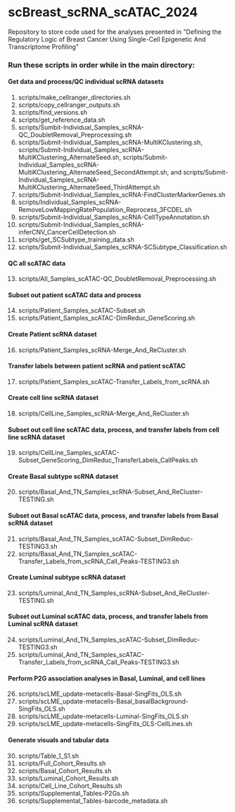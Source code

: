 # scBreast_scRNA_scATAC_2024
Repository to store code used for the analyses presented in "Defining the Regulatory Logic of Breast Cancer Using Single-Cell Epigenetic And Transcriptome Profiling"

### Run these scripts in order while in the main directory:

#### Get data and process/QC individual scRNA datasets
1. scripts/make_cellranger_directories.sh
2. scripts/copy_cellranger_outputs.sh
3. scripts/find_versions.sh
4. scripts/get_reference_data.sh
5. scripts/Sumbit-Individual_Samples_scRNA-QC_DoubletRemoval_Preprocessing.sh
6. scripts/Submit-Individual_Samples_scRNA-MultiKClustering.sh, scripts/Submit-Individual_Samples_scRNA-MultiKClustering_AlternateSeed.sh, scripts/Submit-Individual_Samples_scRNA-MultiKClustering_AlternateSeed_SecondAttempt.sh, and scripts/Submit-Individual_Samples_scRNA-MultiKClustering_AlternateSeed_ThirdAttempt.sh
7. scripts/Submit-Individual_Samples_scRNA-FindClusterMarkerGenes.sh
8. scripts/Individual_Samples_scRNA-RemoveLowMappingRatePopulation_Reprocess_3FCDEL.sh
9. scripts/Submit-Individual_Samples_scRNA-CellTypeAnnotation.sh
10. scripts/Submit-Individual_Samples_scRNA-inferCNV_CancerCellDetection.sh
11. scripts/get_SCSubtype_training_data.sh
12. scripts/Submit-Individual_Samples_scRNA-SCSubtype_Classification.sh

#### QC all scATAC data
13. scripts/All_Samples_scATAC-QC_DoubletRemoval_Preprocessing.sh

#### Subset out patient scATAC data and process 
14. scripts/Patient_Samples_scATAC-Subset.sh
15. scripts/Patient_Samples_scATAC-DimReduc_GeneScoring.sh

#### Create Patient scRNA dataset
16. scripts/Patient_Samples_scRNA-Merge_And_ReCluster.sh

#### Transfer labels between patient scRNA and patient scATAC
17. scripts/Patient_Samples_scATAC-Transfer_Labels_from_scRNA.sh

#### Create cell line scRNA dataset
18. scripts/CellLine_Samples_scRNA-Merge_And_ReCluster.sh

#### Subset out cell line scATAC data, process, and transfer labels from cell line scRNA dataset
19. scripts/CellLine_Samples_scATAC-Subset_GeneScoring_DimReduc_TransferLabels_CallPeaks.sh

#### Create Basal subtype scRNA dataset 
20. scripts/Basal_And_TN_Samples_scRNA-Subset_And_ReCluster-TESTING.sh

#### Subset out Basal scATAC data, process, and transfer labels from Basal scRNA dataset
21. scripts/Basal_And_TN_Samples_scATAC-Subset_DimReduc-TESTING3.sh
22. scripts/Basal_And_TN_Samples_scATAC-Transfer_Labels_from_scRNA_Call_Peaks-TESTING3.sh

#### Create Luminal subtype scRNA dataset 
23. scripts/Luminal_And_TN_Samples_scRNA-Subset_And_ReCluster-TESTING.sh

#### Subset out Luminal scATAC data, process, and transfer labels from Luminal scRNA dataset
24. scripts/Luminal_And_TN_Samples_scATAC-Subset_DimReduc-TESTING3.sh
25. scripts/Luminal_And_TN_Samples_scATAC-Transfer_Labels_from_scRNA_Call_Peaks-TESTING3.sh

#### Perform P2G association analyses in Basal, Luminal, and cell lines
26. scripts/scLME_update-metacells-Basal-SingFits_OLS.sh
27. scripts/scLME_update-metacells-Basal_basalBackground-SingFits_OLS.sh
28. scripts/scLME_update-metacells-Luminal-SingFits_OLS.sh
29. scripts/scLME_update-metacells-SingFits_OLS-CellLines.sh

#### Generate visuals and tabular data 
30. scripts/Table_1_S1.sh
31. scripts/Full_Cohort_Results.sh
32. scripts/Basal_Cohort_Results.sh
33. scripts/Luminal_Cohort_Results.sh
34. scripts/Cell_Line_Cohort_Results.sh
35. scripts/Supplemental_Tables-P2Gs.sh
36. scripts/Supplemental_Tables-barcode_metadata.sh
